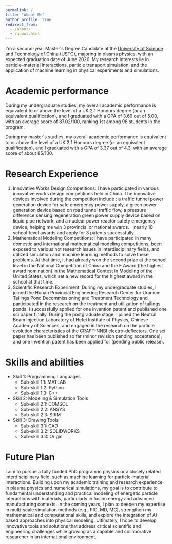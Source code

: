 ```yaml
---
permalink: /
title: "About Me"
author_profile: true
redirect_from: 
  - /about/
  - /about.html
---
```


I'm a second-year Master's Degree Candidate at the [University of Science and Technology of China (USTC)](https://en.ustc.edu.cn/), majoring in plasma physics, with an expected graduation date of June 2026. My research interests lie in particle–material interactions, particle transport simulation, and the application of machine learning in physical experiments and simulations.

Academic performance
======
During my undergraduate studies, my overall academic performance is equivalent to or above the level of a UK 2:1 Honours degree (or an equivalent qualification), and I graduated with a GPA of 3.69 out of 5.00, with an average score of 87.02/100, ranking 1st among 98 students in the program. 

During my master's studies, my overall academic performance is equivalent to or above the level of a UK 2:1 Honours degree (or an equivalent qualification), and I graduated with a GPA of 3.37 out of 4.3, with an average score of about 85/100.



Research Experience
======

1. Innovative Works Design Competitions: I have participated in various innovative works design competitions held in China. The innovative devices involved during the competition include : a traffic tunnel power generation device for safe emergency power supply, a green power generation device based on road tunnel traffic flow, a pressure difference sensing regeneration green power supply device based on liquid pipe network, and a nuclear power reactor safety emergency device, helping me win 3 provincial or national awards、 nearly 10 school-level awards and apply for 3 patents successfully.
1. Mathematical Modeling Competitions: I have participated in many domestic and international mathematical modeling competitions, been exposed to various hot research issues in interdisciplinary fields, and utilized simulation and machine learning methods to solve these problems. At that time, it had already won the second prize at the school level in the National Competition of China and the F Award (the highest award nomination) in the Mathematical Contest in Modeling of the United States, which set a new record for the highest award in the school at that time.
1. Scientific Research Experiment: During my undergraduate studies, I joined the Hunan Provincial Engineering Research Center for Uranium Tailings Pond Decommissioning and Treatment Technology and participated in the research on the treatment and utilization of tailings ponds. I successfully applied for one invention patent and published one sci paper finally. During the postgraduate stage, I joined the Neutral Beam Injection Laboratory of Hefei Institute of Physics, Chinese Academy of Sciences, and engaged in the research on the particle evolution characteristics of the CRAFT-NNBI electro-deflectors. One sci paper has been published so far (minor revision pending acceptance), and one invention patent has been applied for (pending public release).

Skills and abilities
======
* Skill 1: Programming Languages
  * Sub-skill 1.1: MATLAB
  * Sub-skill 1.2: Python
  * Sub-skill 1.3: C++
* Skill 2: Modeling & Simulation Tools
  * Sub-skill 2.1: COMSOL
  * Sub-skill 2.2: ANSYS
  * Sub-skill 2.3: SRIM
* Skill 3: Drawing Tools
  * Sub-skill 3.1: CAD
  * Sub-skill 3.2: SOLIDWORKS
  * Sub-skill 3.3: Origin
  

Future Plan
======
I aim to pursue a fully funded PhD program in physics or a closely related interdisciplinary field, such as machine learning for particle-material interactions. Building upon my academic training and research experience in plasma physics and numerical simulations, my goal is to contribute to fundamental understanding and practical modeling of energetic particle interactions with materials, particularly in fusion energy and advanced manufacturing contexts. In the coming years, I plan to deepen my expertise in multi-scale simulation methods (e.g., PIC, MD, MC), strengthen my mathematical and computational skills, and explore the integration of AI-based approaches into physical modeling. Ultimately, I hope to develop innovative tools and solutions that address critical scientific and engineering challenges while growing as a capable and collaborative researcher in an international environment.

